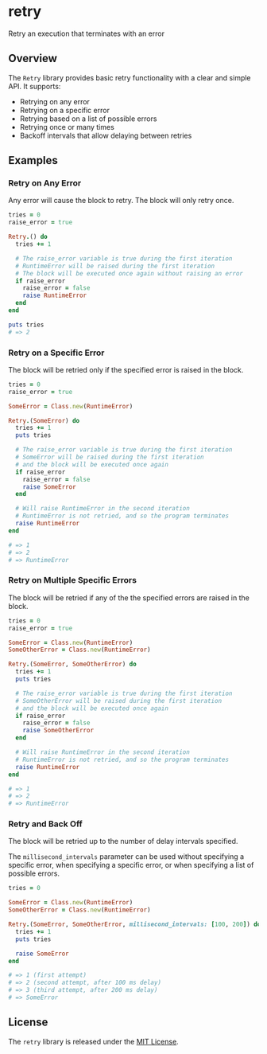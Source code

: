 # retry

Retry an execution that terminates with an error

## Overview

The `Retry` library provides basic retry functionality with a clear and simple API. It supports:

- Retrying on any error
- Retrying on a specific error
- Retrying based on a list of possible errors
- Retrying once or many times
- Backoff intervals that allow delaying between retries

## Examples

### Retry on Any Error

Any error will cause the block to retry. The block will only retry once.

``` ruby
tries = 0
raise_error = true

Retry.() do
  tries += 1

  # The raise_error variable is true during the first iteration
  # RuntimeError will be raised during the first iteration
  # The block will be executed once again without raising an error
  if raise_error
    raise_error = false
    raise RuntimeError
  end
end

puts tries
# => 2
```

### Retry on a Specific Error

The block will be retried only if the specified error is raised in the block.

``` ruby
tries = 0
raise_error = true

SomeError = Class.new(RuntimeError)

Retry.(SomeError) do
  tries += 1
  puts tries

  # The raise_error variable is true during the first iteration
  # SomeError will be raised during the first iteration
  # and the block will be executed once again
  if raise_error
    raise_error = false
    raise SomeError
  end

  # Will raise RuntimeError in the second iteration
  # RuntimeError is not retried, and so the program terminates
  raise RuntimeError
end

# => 1
# => 2
# => RuntimeError
```

### Retry on Multiple Specific Errors

The block will be retried if any of the the specified errors are raised in the block.

``` ruby
tries = 0
raise_error = true

SomeError = Class.new(RuntimeError)
SomeOtherError = Class.new(RuntimeError)

Retry.(SomeError, SomeOtherError) do
  tries += 1
  puts tries

  # The raise_error variable is true during the first iteration
  # SomeOtherError will be raised during the first iteration
  # and the block will be executed once again
  if raise_error
    raise_error = false
    raise SomeOtherError
  end

  # Will raise RuntimeError in the second iteration
  # RuntimeError is not retried, and so the program terminates
  raise RuntimeError
end

# => 1
# => 2
# => RuntimeError
```

### Retry and Back Off

The block will be retried up to the number of delay intervals specified.

The `millisecond_intervals` parameter can be used without specifying a specific error, when specifying a specific error, or when specifying a list of possible errors.

``` ruby
tries = 0

SomeError = Class.new(RuntimeError)
SomeOtherError = Class.new(RuntimeError)

Retry.(SomeError, SomeOtherError, millisecond_intervals: [100, 200]) do
  tries += 1
  puts tries

  raise SomeError
end

# => 1 (first attempt)
# => 2 (second attempt, after 100 ms delay)
# => 3 (third attempt, after 200 ms delay)
# => SomeError
```

## License

The `retry` library is released under the [MIT License](https://github.com/eventide-project/retry/blob/master/MIT-License.txt).

